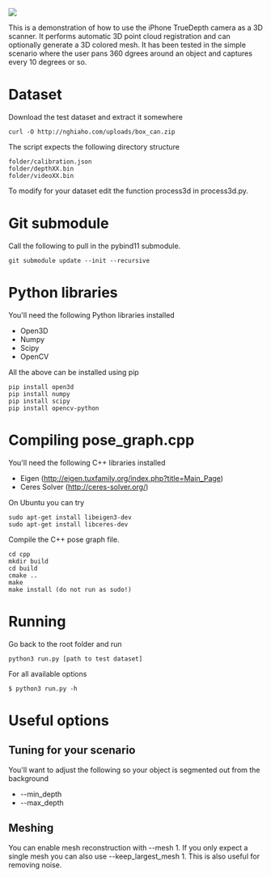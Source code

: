 ![](http://nghiaho.com/wp-content/uploads/2020/10/animated_mesh.png)

This is a demonstration of how to use the iPhone TrueDepth camera as a 3D scanner. It performs automatic 3D point cloud registration and can optionally generate a 3D colored mesh. It has been tested in the simple scenario where the user pans 360 dgrees around an object and captures every 10 degrees or so.

# Dataset
Download the test dataset and extract it somewhere
```
curl -O http://nghiaho.com/uploads/box_can.zip
```

The script expects the following directory structure
```
folder/calibration.json
folder/depthXX.bin
folder/videoXX.bin
```
To modify for your dataset edit the function process3d in process3d.py.

# Git submodule
Call the following to pull in the pybind11 submodule.
```
git submodule update --init --recursive
```

# Python libraries
You'll need the following Python libraries installed
- Open3D
- Numpy
- Scipy
- OpenCV

All the above can be installed using pip
```
pip install open3d
pip install numpy
pip install scipy
pip install opencv-python
```

# Compiling pose_graph.cpp
You'll need the following C++ libraries installed
- Eigen (http://eigen.tuxfamily.org/index.php?title=Main_Page)
- Ceres Solver (http://ceres-solver.org/)

On Ubuntu you can try
```
sudo apt-get install libeigen3-dev
sudo apt-get install libceres-dev
```

Compile the C++ pose graph file.
```
cd cpp
mkdir build
cd build
cmake ..
make
make install (do not run as sudo!)
```

# Running
Go back to the root folder and run

```
python3 run.py [path to test dataset]
```

For all available options
```
$ python3 run.py -h
```

# Useful options

## Tuning for your scenario
You'll want to adjust the following so your object is segmented out from the background
- --min_depth
- --max_depth

## Meshing
You can enable mesh reconstruction with --mesh 1. If you only expect a single mesh you can also use --keep_largest_mesh 1. This is also useful for removing noise.


